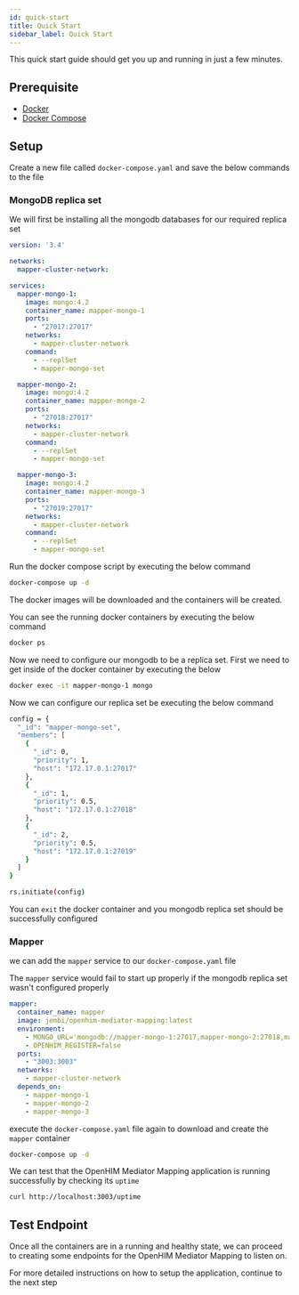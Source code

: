 ```yaml
---
id: quick-start
title: Quick Start
sidebar_label: Quick Start
---
```


This quick start guide should get you up and running in just a few minutes. 

## Prerequisite

- [Docker](https://docs.docker.com/get-docker/)
- [Docker Compose](https://docs.docker.com/compose/install/)

## Setup

Create a new file called `docker-compose.yaml` and save the below commands to the file

### MongoDB replica set

We will first be installing all the mongodb databases for our required replica set

```yaml
version: '3.4'

networks:
  mapper-cluster-network:

services:
  mapper-mongo-1:
    image: mongo:4.2
    container_name: mapper-mongo-1
    ports:
      - "27017:27017"
    networks:
      - mapper-cluster-network
    command:
      - --replSet
      - mapper-mongo-set

  mapper-mongo-2:
    image: mongo:4.2
    container_name: mapper-mongo-2
    ports:
      - "27018:27017"
    networks:
      - mapper-cluster-network
    command:
      - --replSet
      - mapper-mongo-set

  mapper-mongo-3:
    image: mongo:4.2
    container_name: mapper-mongo-3
    ports:
      - "27019:27017"
    networks:
      - mapper-cluster-network
    command:
      - --replSet
      - mapper-mongo-set
```

Run the docker compose script by executing the below command

```sh
docker-compose up -d
```

The docker images will be downloaded and the containers will be created.

You can see the running docker containers by executing the below command

```sh
docker ps
```

Now we need to configure our mongodb to be a replica set. First we need to get inside of the docker container by executing the below

```sh
docker exec -it mapper-mongo-1 mongo
```

Now we can configure our replica set be executing the below command 

```sh
config = {
  "_id": "mapper-mongo-set",
  "members": [
    {
      "_id": 0,
      "priority": 1,
      "host": "172.17.0.1:27017"
    },
    {
      "_id": 1,
      "priority": 0.5,
      "host": "172.17.0.1:27018"
    },
    {
      "_id": 2,
      "priority": 0.5,
      "host": "172.17.0.1:27019"
    }
  ]
}

rs.initiate(config)
```

You can `exit` the docker container and you mongodb replica set should be successfully configured

### Mapper

we can add the `mapper` service to our `docker-compose.yaml` file

The `mapper` service would fail to start up properly if the mongodb replica set wasn't configured properly

```yaml
mapper:
  container_name: mapper
  image: jembi/openhim-mediator-mapping:latest
  environment:
    - MONGO_URL='mongodb://mapper-mongo-1:27017,mapper-mongo-2:27018,mapper-mongo-3:27019/mapping-mediator?replicaSet=mapper-mongo-set'
    - OPENHIM_REGISTER=false
  ports:
    - "3003:3003"
  networks:
    - mapper-cluster-network
  depends_on:
    - mapper-mongo-1
    - mapper-mongo-2
    - mapper-mongo-3
```

execute the `docker-compose.yaml` file again to download and create the `mapper` container

```sh
docker-compose up -d
```

We can test that the OpenHIM Mediator Mapping application is running successfully by checking its `uptime`

```sh
curl http://localhost:3003/uptime
```

## Test Endpoint

Once all the containers are in a running and healthy state, we can proceed to creating some endpoints for the OpenHIM Mediator Mapping to listen on.

For more detailed instructions on how to setup the application, continue to the next step
